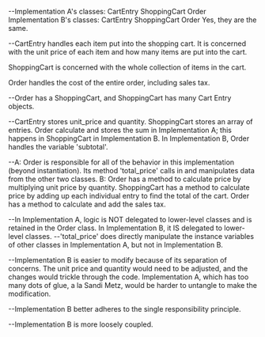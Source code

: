 --Implementation A's classes:
  CartEntry
  ShoppingCart
  Order
Implementation B's classes:
  CartEntry
  ShoppingCart
  Order
Yes, they are the same.

--CartEntry handles each item put into the shopping cart. It is concerned with the unit price of each item and how many items are put into the cart.

ShoppingCart is concerned with the whole collection of items in the cart.

Order handles the cost of the entire order, including sales tax.

--Order has a ShoppingCart, and ShoppingCart has many Cart Entry objects.

--CartEntry stores unit_price and quantity.
ShoppingCart stores an array of entries.
Order calculate and stores the sum in Implementation A; this happens in ShoppingCart in Implementation B. In Implementation B, Order handles the variable 'subtotal'.

--A: Order is responsible for all of the behavior in this implementation (beyond instantiation). Its method 'total_price' calls in and manipulates data from the other two classes.
B: Order has a method to calculate price by multiplying unit price by quantity. ShoppingCart has a method to calculate price by adding up each individual entry to find the total of the cart. Order has a method to calculate and add the sales tax.

--In Implementation A, logic is NOT delegated to lower-level classes and is retained in the Order class. In Implementation B, it IS delegated to lower-level classes.
--'total_price' does directly manipulate the instance variables of other classes in Implementation A, but not in Implementation B.

--Implementation B is easier to modify because of its separation of concerns. The unit price and quantity would need to be adjusted, and the changes would trickle through the code. Implementation A, which has too many dots of glue, a la Sandi Metz, would be harder to untangle to make the modification.

--Implementation B better adheres to the single responsibility principle.

--Implementation B is more loosely coupled.
